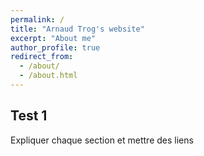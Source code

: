```yaml
---
permalink: /
title: "Arnaud Trog's website"
excerpt: "About me"
author_profile: true
redirect_from: 
  - /about/
  - /about.html
---
```


## Test 1

Expliquer chaque section et mettre des liens
